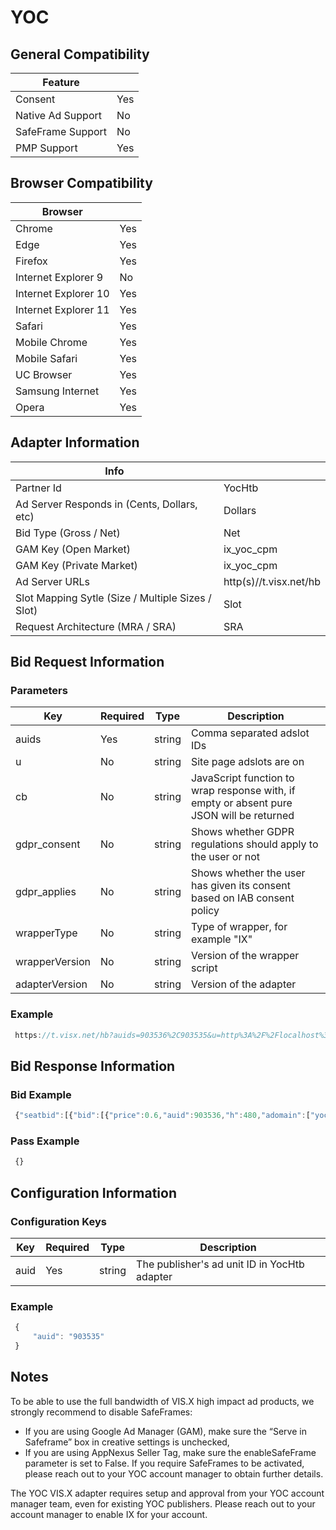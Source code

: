 # YOC
## General Compatibility
|Feature|  |
|---|---|
| Consent | Yes |
| Native Ad Support | No |
| SafeFrame Support | No |
| PMP Support | Yes |
 
## Browser Compatibility
| Browser |  |
|--- |---|
| Chrome | Yes |
| Edge | Yes |
| Firefox | Yes |
| Internet Explorer 9 | No |
| Internet Explorer 10 | Yes |
| Internet Explorer 11 | Yes |
| Safari | Yes |
| Mobile Chrome | Yes |
| Mobile Safari | Yes |
| UC Browser | Yes |
| Samsung Internet | Yes |
| Opera | Yes |
 
## Adapter Information
| Info | |
|---|---|
| Partner Id | YocHtb |
| Ad Server Responds in (Cents, Dollars, etc) | Dollars |
| Bid Type (Gross / Net) | Net |
| GAM Key (Open Market) | ix_yoc_cpm |
| GAM Key (Private Market) | ix_yoc_cpm |
| Ad Server URLs | http(s)//t.visx.net/hb |
| Slot Mapping Sytle (Size / Multiple Sizes / Slot) | Slot |
| Request Architecture (MRA / SRA) | SRA |
 
## Bid Request Information
### Parameters
| Key | Required | Type | Description |
|---|---|---|---|
| auids | Yes | string | Comma separated adslot IDs  |
| u | No | string | Site page adslots are on |
| cb | No | string | JavaScript function to wrap response with, if empty or absent pure JSON will be returned |
| gdpr_consent | No | string | Shows whether GDPR regulations should apply to the user or not |
| gdpr_applies | No | string | Shows whether the user has given its consent based on IAB consent policy |
| wrapperType | No | string | Type of wrapper, for example "IX" |
| wrapperVersion | No | string | Version of the wrapper script |
| adapterVersion | No | string | Version of the adapter |
 
### Example
```javascript
 https://t.visx.net/hb?auids=903536%2C903535&u=http%3A%2F%2Flocalhost%3A5837%2Fpublic%2Fdebugger%2Fadapter-debugger.html&cb=window.headertag.YocHtb.adResponseCallbacks._0RXiEn86&gdpr_consent=TEST_GDPR_CONSENT_STRING&gdpr_applies=1&wrapperType=IX&wrapperVersion=2.4.2&adapterVersion=2.0.1
```
 
## Bid Response Information
### Bid Example
```javascript
 {"seatbid":[{"bid":[{"price":0.6,"auid":903536,"h":480,"adomain":["yoc.com"],"adm":"<html><body>Test Ad content</body></html>","w":320,"dealid":11}],"seat":"1"}]}
```
### Pass Example
```javascript
 {}
```
 
## Configuration Information
### Configuration Keys
| Key | Required | Type | Description |
|---|---|---|---|
| auid | Yes | string | The publisher's ad unit ID in YocHtb adapter |
### Example
```javascript
 {
     "auid": "903535"
 }
```

## Notes
To be able to use the full bandwidth of VIS.X high impact ad products, we strongly recommend to disable SafeFrames:
- If you are using Google Ad Manager (GAM), make sure the “Serve in Safeframe” box in creative settings is unchecked,
- If you are using AppNexus Seller Tag, make sure the enableSafeFrame parameter is set to False.
If you require SafeFrames to be activated, please reach out to your YOC account manager to obtain further details.

The YOC VIS.X adapter requires setup and approval from your YOC account manager team, even for existing YOC publishers. Please reach out to your account manager to enable IX for your account.
